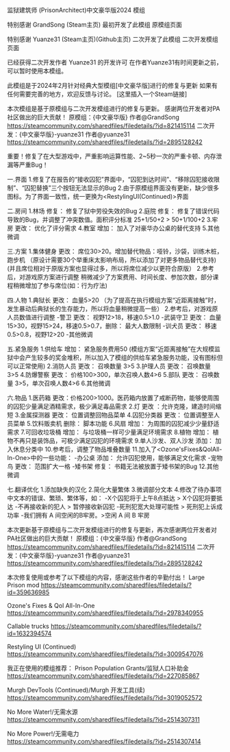 监狱建筑师 (PrisonArchitect)中文豪华版2024 模组

特别感谢 GrandSong (Steam主页) 最初开发了此模组
原模组页面

特别感谢 Yuanze31 (Steam主页)(Github主页) 二次开发了此模组
二次开发模组页面

已经获得二次开发作者 Yuanze31 的开发许可
在作者Yuanze31有时间更新之前，可以暂时使用本模组。

此模组是于2024年2月针对经典大型模组[中文豪华版]进行的修复与更新
如果有任何需要完善的地方，欢迎反馈与讨论。
[这里插入一个Steam链接]


本次模组是基于原模组与二次开发模组进行的修复与更新。
感谢两位开发者对PA社区做出的巨大贡献！
原模组：{中文豪华版}	作者@GrandSong
https://steamcommunity.com/sharedfiles/filedetails/?id=821415114
二次开发：{中文豪华版}-yuanze31	作者@yuanze31
https://steamcommunity.com/sharedfiles/filedetails/?id=2895128242


重要！修复了在大型游戏中，严重影响运算性能、2~5秒一次的严重卡顿、内存泄漏等严重Bug！


一.界面
1.修复了在报告的“接收囚犯”界面中，“囚犯到达时间”、“移除囚犯接收限制”、“囚犯替换”三个按钮无法显示的Bug
2.由于原模组界面没有更新，缺少很多图标。为了界面一致性，统一更换为<RestylingUI(Continued)>界面

二.房间
1.林场 修复： 修复了狱中劳役失效的Bug
2.庭院 修复： 修复了错误代码导致的Bug，并调整了冲突数值。面积评分标准 25+1/50+2 > 50+1/100+2
3.牢房 更改： 优化了评分需求
4.教室 增加： 加入了对豪华办公桌的替代支持
5.其他微调

三.方案
1.集体健身 更改： 席位30>20。增加替代物品：哑铃，沙袋，训练木桩，跑步机
（原设计需要30个举重床太影响布局，所以添加了对更多物品替代支持)
(并且席位相对于原版方案也显得过多，所以将席位减少以更符合原版）
2.参考<LargePrisonMod>后，对游戏原方案进行调整
稍微减少了方案费用、时间长度、参加次数，部分课程稍微增加了参与席位(如：行为疗法)

四.人物
1.典狱长 更改： 血量5>20
（为了提高在执行模组方案“近距离接触”时，发生暴动后典狱长的生存能力，所以将血量稍微提高一些）
2.参考<LargePrisonMod>后，对游戏原人员数值进行调整
-警卫 更改： 视野12>18，移速0.5>1.0
-武装守卫 更改： 血量15>30，视野15>24，移速0.5>0.7，删除： 最大人数限制
-训犬员 更改： 移速0.5>0.8，视野12>20
-其他微调

五.紧急服务
1.供给车 增加： 紧急服务费用50
(模组方案“近距离接触”在大规模监狱中会产生较多的奖金堆积，所以加入了<CallableTrucks>模组的供给车紧急服务功能，没有图标但可以正常使用)
2.消防人员 更改： 召唤数量 3>5
3.护理人员 更改： 召唤数量 3>5
4.防爆警察 更改： 价格100>300，单次召唤人数4>6
5.部队 更改： 召唤数量 3>5，单次召唤人数4>6
6.其他微调

六.物品
1.医药箱 更改：价格200>1000。医药箱内放置了戒断药物，能够使周围的囚犯少量满足酒精需求，极少满足毒品需求
2.灯 更改 ：允许克隆，建造时间缩短
3.金属探测器 更改： 位置调整回物品菜单
4.囚犯分类器 更改： 位置调整至人员菜单
5.饮料贩卖机 删除： 脚本功能
6.风扇 增加： 为周围的囚犯减少少量舒适需求
7.可回收垃圾桶 增加： 与垃圾桶一样可少量满足环境需求
8.植物 增加： 植物不再只是装饰品，可极少满足囚犯的环境需求
9.单人沙发、双人沙发 添加： 加入休息分类中
10.参考<LargePrisonMod>后，调整了物品堆叠数量
11.加入了<Ozone'sFixes&QolAll-In-One>中的一些功能：
-办公桌 添加： 允许囚犯使用，能够满足文化需求
-宠物鸟 更改： 范围扩大一格
-矮书架 修复： 书籍无法被放置于矮书架的Bug
12.其他微调

七.翻译优化
1.添加缺失的汉化
2.简化大量繁体
3.微调部分文本
4.修改了待办事项中文本的错误、繁琐、繁体等，如：
-X个囚犯将于上午8点抵达 > X个囚犯将要抵达
-不再接收新的犯人 > 暂停接收新囚犯
-死刑犯宽大处理可能性 > 死刑犯上诉成功率
-我们拥有 A 间空闲的B牢房。>空闲 A 间 B 牢房





本次更新基于原模组与二次开发模组进行的修复与更新，再次感谢两位开发者对PA社区做出的巨大贡献！
原模组：{中文豪华版}	作者@GrandSong
https://steamcommunity.com/sharedfiles/filedetails/?id=821415114
二次开发：{中文豪华版}-yuanze31	作者@yuanze31
https://steamcommunity.com/sharedfiles/filedetails/?id=2895128242


本次修复使用或参考了以下模组的内容，感谢这些作者的辛勤付出！
Large Prison mod
https://steamcommunity.com/sharedfiles/filedetails/?id=359636985

Ozone's Fixes & Qol All-In-One
https://steamcommunity.com/sharedfiles/filedetails/?id=2978340955

Callable trucks
https://steamcommunity.com/sharedfiles/filedetails/?id=1632394574

Restyling UI (Continued)
https://steamcommunity.com/sharedfiles/filedetails/?id=3009547076

我正在使用的模组推荐：
Prison Population Grants/监狱人口补助金
https://steamcommunity.com/sharedfiles/filedetails/?id=227085867

Murgh DevTools (Continued)/Murgh 开发工具(续)
https://steamcommunity.com/sharedfiles/filedetails/?id=3019052572

No More Water!/无需水源
https://steamcommunity.com/sharedfiles/filedetails/?id=2514307311

No More Power!/无需电力
https://steamcommunity.com/sharedfiles/filedetails/?id=2514307414

